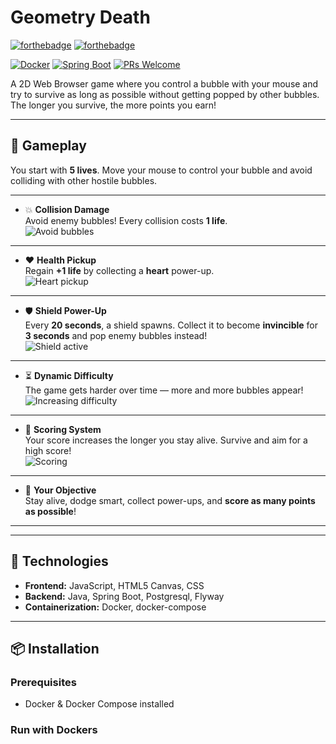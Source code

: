 # Geometry Death

[![forthebadge](https://forthebadge.com/images/badges/made-with-javascript.svg)](https://forthebadge.com)
[![forthebadge](https://forthebadge.com/images/badges/built-with-love.svg)](https://forthebadge.com)

[![Docker](https://img.shields.io/badge/docker-ready-blue.svg)](https://www.docker.com/)
[![Spring Boot](https://img.shields.io/badge/spring--boot-3+-green.svg)](https://spring.io/projects/spring-boot)
[![PRs Welcome](https://img.shields.io/badge/PRs-welcome-brightgreen.svg)](http://makeapullrequest.com)

A 2D Web Browser game where you control a bubble with your mouse and try to survive as long as possible without getting popped by other bubbles. The longer you survive, the more points you earn!

---

## 🚀 Gameplay

You start with **5 lives**. Move your mouse to control your bubble and avoid colliding with other hostile bubbles.

---

- 💥 **Collision Damage**  
  Avoid enemy bubbles! Every collision costs **1 life**.  
  ![Avoid bubbles](images/avoid.gif)

---

- ❤️ **Health Pickup**  
  Regain **+1 life** by collecting a **heart** power-up.  
  ![Heart pickup](images/heart.gif)

---

- 🛡️ **Shield Power-Up**  
  Every **20 seconds**, a shield spawns. Collect it to become **invincible** for **3 seconds** and pop enemy bubbles instead!  
  ![Shield active](images/shield.gif)

---

- ⏳ **Dynamic Difficulty**  
  The game gets harder over time — more and more bubbles appear!  
  ![Increasing difficulty](images/hard.gif)

---

- 🧮 **Scoring System**  
  Your score increases the longer you stay alive. Survive and aim for a high score!  
  ![Scoring](images/score.gif)

---

- 🧠 **Your Objective**  
  Stay alive, dodge smart, collect power-ups, and **score as many points as possible**!

---


---

## 🧩 Technologies

- **Frontend:** JavaScript, HTML5 Canvas, CSS
- **Backend:** Java, Spring Boot, Postgresql, Flyway
- **Containerization:** Docker, docker-compose

---

## 📦 Installation

### Prerequisites

- Docker & Docker Compose installed

### Run with Dockers
